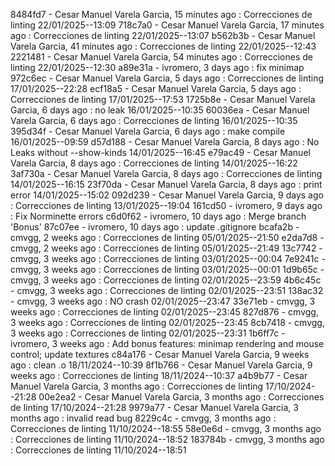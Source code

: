 8484fd7 - Cesar Manuel Varela Garcia, 15 minutes ago : Correcciones de linting 22/01/2025--13:09
718c7a0 - Cesar Manuel Varela Garcia, 17 minutes ago : Correcciones de linting 22/01/2025--13:07
b562b3b - Cesar Manuel Varela Garcia, 41 minutes ago : Correcciones de linting 22/01/2025--12:43
2221481 - Cesar Manuel Varela Garcia, 54 minutes ago : Correcciones de linting 22/01/2025--12:30
a89e31a - ivromero, 3 days ago : fix minimap
972c6ec - Cesar Manuel Varela Garcia, 5 days ago : Correcciones de linting 17/01/2025--22:28
ecf18a5 - Cesar Manuel Varela Garcia, 5 days ago : Correcciones de linting 17/01/2025--17:53
1725b8e - Cesar Manuel Varela Garcia, 6 days ago : no leak 16/01/2025--10:35
60036ea - Cesar Manuel Varela Garcia, 6 days ago : Correcciones de linting 16/01/2025--10:35
395d34f - Cesar Manuel Varela Garcia, 6 days ago : make compile 16/01/2025--09:59
d57d188 - Cesar Manuel Varela Garcia, 8 days ago : No Leaks without --show-kinds 14/01/2025--16:45
e79ac49 - Cesar Manuel Varela Garcia, 8 days ago : Correcciones de linting 14/01/2025--16:22
3af730a - Cesar Manuel Varela Garcia, 8 days ago : Correcciones de linting 14/01/2025--16:15
23f70da - Cesar Manuel Varela Garcia, 8 days ago : print error 14/01/2025--15:02
092d239 - Cesar Manuel Varela Garcia, 9 days ago : Correcciones de linting 13/01/2025--19:04
161cd50 - ivromero, 9 days ago : Fix Norminette errors
c6d0f62 - ivromero, 10 days ago : Merge branch 'Bonus'
87c07ee - ivromero, 10 days ago : update .gitignore
bcafa2b - cmvgg, 2 weeks ago : Correcciones de linting 05/01/2025--21:50
e2da7d8 - cmvgg, 2 weeks ago : Correcciones de linting 05/01/2025--21:49
13c7742 - cmvgg, 3 weeks ago : Correcciones de linting 03/01/2025--00:04
7e9241c - cmvgg, 3 weeks ago : Correcciones de linting 03/01/2025--00:01
1d9b65c - cmvgg, 3 weeks ago : Correcciones de linting 02/01/2025--23:59
4b6c45c - cmvgg, 3 weeks ago : Correcciones de linting 02/01/2025--23:51
138ac32 - cmvgg, 3 weeks ago : NO crash 02/01/2025--23:47
33e71eb - cmvgg, 3 weeks ago : Correcciones de linting 02/01/2025--23:45
827d876 - cmvgg, 3 weeks ago : Correcciones de linting 02/01/2025--23:45
8cb7418 - cmvgg, 3 weeks ago : Correcciones de linting 02/01/2025--23:31
1b6ff7c - ivromero, 3 weeks ago : Add bonus features: minimap rendering and mouse control; update textures
c84a176 - Cesar Manuel Varela Garcia, 9 weeks ago : clean .o 18/11/2024--10:39
8f1b766 - Cesar Manuel Varela Garcia, 9 weeks ago : Correcciones de linting 18/11/2024--10:37
a4b9b77 - Cesar Manuel Varela Garcia, 3 months ago : Correcciones de linting 17/10/2024--21:28
00e2ea2 - Cesar Manuel Varela Garcia, 3 months ago : Correcciones de linting 17/10/2024--21:28
9979a77 - Cesar Manuel Varela Garcia, 3 months ago : invalid read bug
8229c4c - cmvgg, 3 months ago : Correcciones de linting 11/10/2024--18:55
58e0e6d - cmvgg, 3 months ago : Correcciones de linting 11/10/2024--18:52
183784b - cmvgg, 3 months ago : Correcciones de linting 11/10/2024--18:51